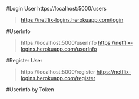 
#Login User
https://localhost:5000/users
>https://netflix-logins.herokuapp.com/login

#UserInfo
>https://localhost:5000/userInfo
https://netflix-logins.herokuapp.com/userInfo

#Register User
>https://localhost:5000/register
>https://netflix-logins.herokuapp.com/register

#UserInfo by Token
>
>